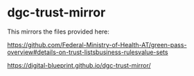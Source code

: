 # dgc-trust-mirror

This mirrors the files provided here:

https://github.com/Federal-Ministry-of-Health-AT/green-pass-overview#details-on-trust-listsbusiness-rulesvalue-sets

https://digital-blueprint.github.io/dgc-trust-mirror/